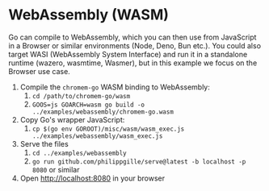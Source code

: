 # WebAssembly (WASM)

Go can compile to WebAssembly, which you can then use from JavaScript in a Browser or similar environments (Node, Deno, Bun etc.). You could also target WASI (WebAssembly System Interface) and run it in a standalone runtime (wazero, wasmtime, Wasmer), but in this example we focus on the Browser use case.

1. Compile the `chromem-go` WASM binding to WebAssembly:
   1. `cd /path/to/chromem-go/wasm`
   2. `GOOS=js GOARCH=wasm go build -o ../examples/webassembly/chromem-go.wasm`
2. Copy Go's wrapper JavaScript:
   1. `cp $(go env GOROOT)/misc/wasm/wasm_exec.js ../examples/webassembly/wasm_exec.js`
3. Serve the files
   1. `cd ../examples/webassembly`
   2. `go run github.com/philippgille/serve@latest -b localhost -p 8080` or similar
4. Open <http://localhost:8080> in your browser
